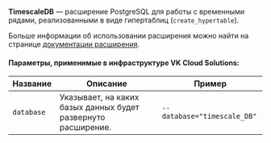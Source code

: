 **TimescaleDB** — расширение PostgreSQL для работы с временными рядами, реализованными в виде гипертаблиц (`create_hypertable`).

Больше информации об использовании расширения можно найти на странице [документации расширения](https://docs.timescale.com/api/latest).

#### Параметры, применимые в инфраструктуре VK Cloud Solutions:
|Название|Описание|Пример|
|---|---|---|
|`database`|Указывает, на каких базых данных будет развернуто расширение.|`--database="timescale_DB"`|